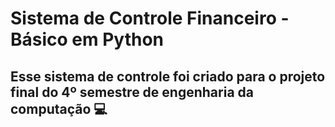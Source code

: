 # Sistema de Controle Financeiro - Básico em Python

## Esse sistema de controle foi criado para o projeto final do 4º semestre de engenharia da computação :computer: